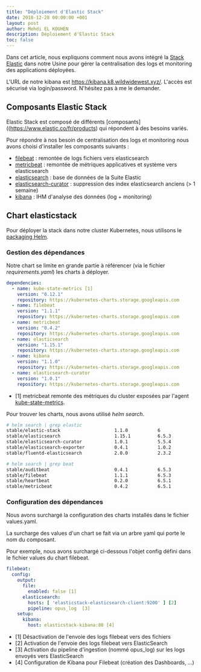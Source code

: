 ```yaml
---
title: "Déploiement d'Elastic Stack"
date: 2018-12-28 00:00:00 +001
layout: post
author: Mehdi EL KOUHEN
description: Déploiement d'Elastic Stack
toc: false
---
```


Dans cet article, nous expliquons comment nous avons intégré la [Stack Elastic](https://www.elastic.co/) dans notre Usine pour gérer la centralisation des logs et monitoring des applications déployées. 

L'URL de notre kibana est https://kibana.k8.wildwidewest.xyz/. L'accès est sécurisé via login/password. N'hésitez pas à me le demander.

## Composants Elastic Stack

Elastic Stack est composé de différents [composants]((https://www.elastic.co/fr/products) qui répondent à des besoins variés.

Pour répondre à nos besoin de centralisation des logs et monitoring nous avons choisi d'installer les composants suivants :

* [filebeat](https://github.com/helm/charts/tree/master/stable/filebeat) : remontée de logs fichiers vers elasticsearch
* [metricbeat](https://github.com/helm/charts/tree/master/stable/metricbeat) : remontée de métriques applicatives et système vers elasticsearch
* [elasticsearch](https://github.com/helm/charts/tree/master/stable/elasticsearch) : base de données de la Suite Elastic
* [elasticsearch-curator](https://github.com/helm/charts/tree/master/stable/elasticsearch-curator) : suppression des index elasticsearch anciens (> 1 semaine)
* [kibana](https://github.com/helm/charts/tree/master/stable/kibana) : IHM d'analyse des données (log + monitoring)
 
## Chart elasticstack

Pour déployer la stack dans notre cluster Kubernetes, nous utilisons le [packaging Helm](https://helm.sh/).

### Gestion des dépendances

Notre chart se limite en grande partie à référencer (via le fichier *requirements.yaml*) les charts à déployer.

```yaml
dependencies:
  - name: kube-state-metrics [1]
    version: "0.12.1"
    repository: https://kubernetes-charts.storage.googleapis.com
  - name: filebeat
    version: "1.1.1"
    repository: https://kubernetes-charts.storage.googleapis.com
  - name: metricbeat
    version: "0.4.2"
    repository: https://kubernetes-charts.storage.googleapis.com
  - name: elasticsearch
    version: "1.15.1"
    repository: https://kubernetes-charts.storage.googleapis.com
  - name: kibana
    version: "1.1.0"
    repository: https://kubernetes-charts.storage.googleapis.com
  - name: elasticsearch-curator
    version: "1.0.1"
    repository: https://kubernetes-charts.storage.googleapis.com
```

* [1] metricbeat remonte des métriques du cluster exposées par l'agent [kube-state-metrics](https://github.com/kubernetes/kube-state-metrics).  

Pour trouver les charts, nous avons utilisé *helm search*.

```bash
# helm search | grep elastic
stable/elastic-stack                 	1.1.0        	6                           	A Helm chart for ELK                                        
stable/elasticsearch                 	1.15.1       	6.5.3                       	Flexible and powerful open source, distributed real-time ...
stable/elasticsearch-curator         	1.0.1        	5.5.4                       	A Helm chart for Elasticsearch Curator                      
stable/elasticsearch-exporter        	0.4.1        	1.0.2                       	Elasticsearch stats exporter for Prometheus                 
stable/fluentd-elasticsearch         	2.0.0        	2.3.2                       	A Fluentd Helm chart for Kubernetes with Elasticsearch ou...

# helm search | grep beat
stable/auditbeat                     	0.4.1        	6.5.3                       	A lightweight shipper to audit the activities of users an...
stable/filebeat                      	1.1.1        	6.5.3                       	A Helm chart to collect Kubernetes logs with filebeat       
stable/heartbeat                     	0.2.0        	6.5.1                       	A Helm chart to periodically check the status of your ser...
stable/metricbeat                    	0.4.2        	6.5.1                       	A Helm chart to collect Kubernetes logs with metricbeat   
```

### Configuration des dépendances

Nous avons surchargé la configuration des charts installés dans le fichier values.yaml.

La surcharge des values d'un chart se fait via un arbre yaml qui porte le nom du composant.

Pour exemple, nous avons surchargé ci-dessous l'objet config défini dans le fichier values du chart filebeat.

```yaml
filebeat:
  config:
    output:
      file:
        enabled: false [1]
      elasticsearch:
        hosts: [ 'elasticstack-elasticsearch-client:9200' ] [2]
        pipeline: opus_log  [3]
    setup:
      kibana:
        host: elasticstack-kibana:80 [4]
```             

* [1] Désactivation de l'envoie des logs filebeat vers des fichiers
* [2] Activation de l'envoie des logs filebeat vers ElasticSearch
* [3] Activation du pipeline d'ingestion (nommé opus_log) sur les logs envoyés vers ElasticSearch
* [4] Configuration de Kibana pour Filebeat (création des Dashboards, ...)